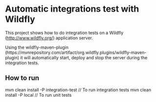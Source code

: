 # Automatic integrations test with Wildfly
This project shows how to do integration tests on a Wildfly (http://www.wildfly.org/) application server.
<p>
Using the wildfly-maven-plugin (https://mvnrepository.com/artifact/org.wildfly.plugins/wildfly-maven-plugin) it will automatically start, deploy and stop the server during the integration tests.
</p>
<h2> How to run </h2>
mvn clean install -P integration-test // To run integration tests
mvn clean install -P local // To run unit tests
